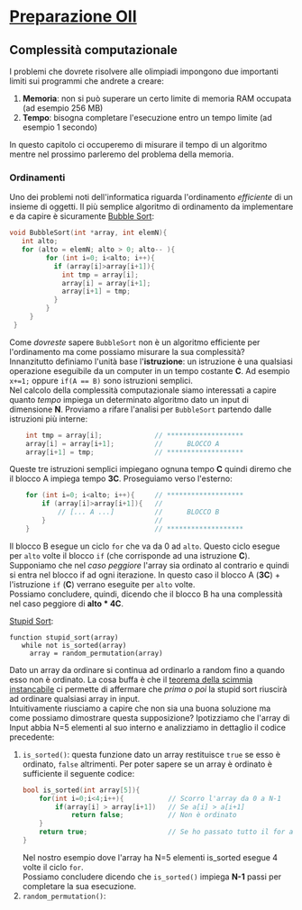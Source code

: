 # [Preparazione OII](README.md)
## Complessità computazionale
I problemi che dovrete risolvere alle olimpiadi impongono due importanti limiti sui programmi che andrete a creare:

1. **Memoria**: non si può superare un certo limite di memoria RAM occupata (ad esempio 256 MB)
2. **Tempo**: bisogna completare l'esecuzione entro un tempo limite (ad esempio 1 secondo)

In questo capitolo ci occuperemo di misurare il tempo di un algoritmo mentre nel prossimo parleremo del problema della memoria.  

### Ordinamenti

Uno dei problemi noti dell'informatica riguarda l'ordinamento *efficiente* di un insieme di oggetti. Il più semplice algoritmo di ordinamento da implementare e da capire è sicuramente [Bubble Sort](https://it.wikipedia.org/wiki/Bubble_sort):

```c++
void BubbleSort(int *array, int elemN){
   int alto;
   for (alto = elemN; alto > 0; alto-- ){ 
         for (int i=0; i<alto; i++){
           if (array[i]>array[i+1]){ 
             int tmp = array[i]; 
             array[i] = array[i+1]; 
             array[i+1] = tmp;
           } 
         }
     }
 }
```

Come *dovreste* sapere `BubbleSort` non è un algoritmo efficiente per l'ordinamento ma come possiamo misurare la sua complessità?  
Innanzitutto definiamo l'unità base l'**istruzione**: un istruzione è una qualsiasi operazione eseguibile da un computer in un tempo costante **C**. Ad esempio `x+=1;` oppure `if(A == B)` sono istruzioni semplici.  
Nel calcolo della complessità computazionale siamo interessati a capire quanto *tempo* impiega un determinato algoritmo dato un input di dimensione **N**.
Proviamo a rifare l'analisi per `BubbleSort` partendo dalle istruzioni più interne:

```C++
    int tmp = array[i];             // *******************
    array[i] = array[i+1];          //      BLOCCO A
    array[i+1] = tmp;               // *******************
```

Queste tre istruzioni semplici impiegano ognuna tempo **C** quindi diremo che il blocco A impiega tempo **3C**. Proseguiamo verso l'esterno:

```C++
    for (int i=0; i<alto; i++){     // *******************
        if (array[i]>array[i+1]){   //
            // [... A ...]          //      BLOCCO B
        }                           //
    }                               // *******************
```

Il blocco B esegue un ciclo `for` che va da 0 ad `alto`. Questo ciclo esegue per `alto` volte il blocco `if` (che corrisponde ad una istruzione **C**). Supponiamo che nel *caso peggiore* l'array sia ordinato al contrario e quindi si entra nel blocco if ad ogni iterazione. In questo caso il blocco A (**3C**) + l'istruzione `if` (**C**) verrano eseguite per `alto` volte.  
Possiamo concludere, quindi, dicendo che il blocco B ha una complessità nel caso peggiore di **alto \* 4C**.

[Stupid Sort](https://it.wikipedia.org/wiki/Stupid_sort):

```language
function stupid_sort(array)
   while not is_sorted(array)
     array = random_permutation(array)
```

Dato un array da ordinare si continua ad ordinarlo a random fino a quando esso non è ordinato. La cosa buffa è che il [teorema della scimmia instancabile](https://it.wikipedia.org/wiki/Teorema_della_scimmia_instancabile) ci permette di affermare che *prima o poi* la stupid sort riuscirà ad ordinare qualsiasi array in input.  
Intuitivamente riusciamo a capire che non sia una buona soluzione ma come possiamo dimostrare questa supposizione? Ipotizziamo che l'array di Input abbia N=5 elementi al suo interno e analizziamo in dettaglio il codice precedente:

1. `is_sorted()`: questa funzione dato un array restituisce `true` se esso è ordinato, `false` altrimenti. Per poter sapere se un array è ordinato è sufficiente il seguente codice:
    ```C++
    bool is_sorted(int array[5]){
        for(int i=0;i<4;i++){           // Scorro l'array da 0 a N-1
            if(array[i] > array[i+1])   // Se a[i] > a[i+1]
                return false;           // Non è ordinato
        }
        return true;                    // Se ho passato tutto il for allora è ordinato
    }
    ```
    Nel nostro esempio dove l'array ha N=5 elementi is_sorted esegue 4 volte il ciclo `for`.  
    Possiamo concludere dicendo che `is_sorted()` impiega **N-1** passi per completare la sua esecuzione.
2. `random_permutation()`: 